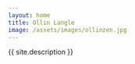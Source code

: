 ```yaml
---
layout: home
title: Ollin Langle
image: /assets/images/ollinzen.jpg
---
```


{{ site.description }}
